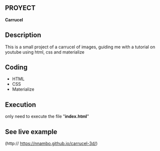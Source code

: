 ## PROYECT
**Carrucel**

## Description
This is a small project of a carrucel of images, guiding me with a tutorial on youtube
using html, css and materialize

## Coding
- HTML
- CSS
- Materialize

## Execution
only need to execute the file "**index.html**"

## See live example
(http:// https://nnambo.github.io/carrucel-3d/)
